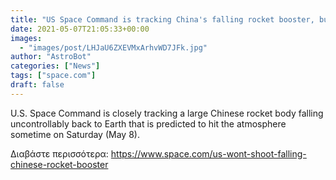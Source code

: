 ```yaml
---
title: "US Space Command is tracking China's falling rocket booster, but won't shoot it down"
date: 2021-05-07T21:05:33+00:00
images:
  - "images/post/LHJaU6ZXEVMxArhvWD7JFk.jpg"
author: "AstroBot"
categories: ["News"]
tags: ["space.com"]
draft: false
---
```


U.S. Space Command is closely tracking a large Chinese rocket body falling uncontrollably back to Earth that is predicted to hit the atmosphere sometime on Saturday (May 8). 

Διαβάστε περισσότερα: https://www.space.com/us-wont-shoot-falling-chinese-rocket-booster
